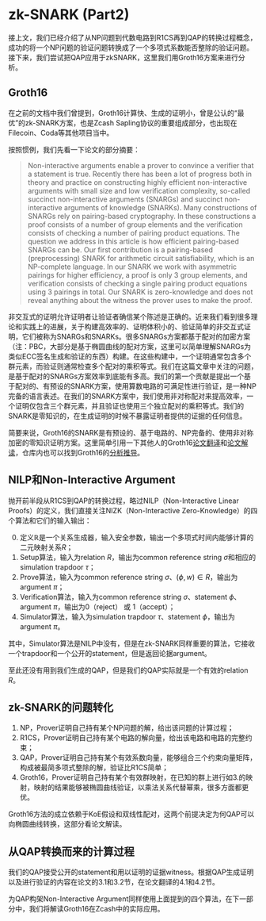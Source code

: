 # zk-SNARK (Part2)

接上文，我们已经介绍了从NP问题到代数电路到R1CS再到QAP的转换过程概念，成功的将一个NP问题的验证问题转换成了一个多项式系数能否整除的验证问题。接下来，我们尝试把QAP应用于zkSNARK，这里我们用Groth16方案来进行分析。

## Groth16

在之前的文档中我们曾提到，Groth16计算快、生成的证明小，曾是公认的“最优”的zk-SNARK方案，也是Zcash Sapling协议的重要组成部分，也出现在Filecoin、Coda等其他项目当中。

按照惯例，我们先看一下论文的部分摘要：

> Non-interactive arguments enable a prover to convince a verifier that a statement is true. Recently there has been a lot of progress both in theory and practice on constructing highly efficient non-interactive arguments with small size and low verification complexity, so-called succinct non-interactive arguments (SNARGs) and succinct non-interactive arguments of knowledge (SNARKs). Many constructions of SNARGs rely on pairing-based cryptography. In these constructions a proof consists of a number of group elements and the verification consists of checking a number of pairing product equations. The question we address in this article is how efficient pairing-based SNARGs can be. Our first contribution is a pairing-based (preprocessing) SNARK for arithmetic circuit satisfiability, which is an NP-complete language. In our SNARK we work with asymmetric pairings for higher efficiency, a proof is only 3 group elements, and verification consists of checking a single pairing product equations using 3 pairings in total. Our SNARK is zero-knowledge and does not reveal anything about the witness the prover uses to make the proof.

非交互式的证明允许证明者让验证者确信某个陈述是正确的。近来我们看到很多理论和实践上的进展，关于构建高效率的、证明体积小的、验证简单的非交互式证明，它们被称为SNARGs和SNARKs。很多SNARGs方案都基于配对的加密方案（注：PBC，大部分是基于椭圆曲线的配对方案，这里可以简单理解SNARGs为类似ECC签名生成和验证的东西）构建。在这些构建中，一个证明通常包含多个群元素，而验证则通常检查多个配对的乘积等式。我们在这篇文章中关注的问题，是基于配对的SNARGs方案效率到底能有多高。我们的第一个贡献是提出一个基于配对的、有预设的SNARK方案，使用算数电路的可满足性进行验证，是一种NP完备的语言表述。在我们的SNARK方案中，我们使用非对称配对来提高效率，一个证明仅包含三个群元素，并且验证也使用三个独立配对的乘积等式。我们的SNARK是零知识的，在生成证明的时候不暴露证明者提供的证据的任何信息。

简要来说，Groth16的SNARK是有预设的、基于电路的、NP完备的、使用非对称加密的零知识证明方案。这里简单引用一下其他人的Groth16[论文翻译](https://blog.csdn.net/mutourend/article/details/116405240)和[论文解读](https://www.btchangqing.cn/185490.html)，仓库内也可以找到Groth16的[分析推导](./groth16%E6%96%B9%E6%A1%88%E5%88%86%E6%9E%90.pdf)。

## NILP和Non-Interactive Argument

抛开前半段从R1CS到QAP的转换过程，略过NILP（Non-Interactive Linear Proofs）的定义，我们直接关注NIZK（Non-Interactive Zero-Knowledge）的四个算法和它们的输入输出：

0. 定义$\mathbb{R}$是一个关系生成器，输入安全参数，输出一个多项式时间内能够计算的二元映射关系$R$；
1. Setup算法，输入为relation $R$，输出为common reference string $\sigma$和相应的simulation trapdoor $\tau$；
2. Prove算法，输入为common reference string $\sigma$、$(\phi,w)\in R$，输出为argument $\pi$；
3. Verification算法，输入为common reference string $\sigma$、statement $\phi$、argument $\pi$，输出为0（reject） 或 1（accept）；
4. Simulator算法，输入为simulation trapdoor $\tau$、statement $\phi$，输出为argument $\pi$。

其中，Simulator算法是NILP中没有，但是在zk-SNARK同样重要的算法，它接收一个trapdoor和一个公开的statement，但是返回论据argument。

至此还没有用到我们生成的QAP，但是我们的QAP实际就是一个有效的relation $R$。

## zk-SNARK的问题转化

1. NP，Prover证明自己持有某个NP问题的解，给出该问题的计算过程；
2. R1CS，Prover证明自己持有某个电路的解向量，给出该电路和电路的完整约束；
3. QAP，Prover证明自己持有某个有效系数向量，能够组合三个约束向量矩阵，构成被最简多项式整除的解，验证比R1CS简单；
4. Groth16，Prover证明自己持有某个有效群映射，在已知的群上进行如3.的映射，映射的结果能够被椭圆曲线验证，以乘法关系代替幂乘，很多方面都更优。

Groth16方法的成立依赖于KoE假设和双线性配对，这两个前提决定为何QAP可以向椭圆曲线转换，这部分看论文解读。

## 从QAP转换而来的计算过程

我们的QAP接受公开的statement和用以证明的证据witness。根据QAP生成证明以及进行验证的内容在论文的3.1和3.2节，在论文翻译的4.1和4.2节。

为QAP构架Non-Interactive Argument同样使用上面提到的四个算法，在下一部分中，我们将解读Groth16在Zcash中的实际应用。